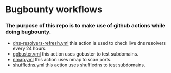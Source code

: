 # Bugbounty workflows

### The purpose of this repo is to make use of github actions while doing bugbounty.


- [dns-resolvers-refresh.yml](https://github.com/its0x08/test/blob/main/.github/workflows/dns-resolvers-fresh.yml) this action is used to check live dns resolvers every 24 hours.
- [gobuster.yml](https://github.com/its0x08/test/blob/main/.github/workflows/gobuster.yml) this action uses gobuster to test subdomains.
- [nmap.yml](https://github.com/its0x08/test/blob/main/.github/workflows/nmap.yml) this action uses nmap to scan ports.
- [shuffledns.yml](https://github.com/its0x08/test/blob/main/.github/workflows/shuffledns.yml) this action uses shuffledns to test subdomains.
